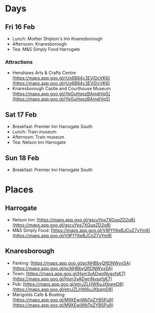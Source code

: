 # Days

## Fri 16 Feb

- Lunch: Mother Shipton's Inn Knaresborough
- Afternoon: Knaresborough
- Tea: M&S Simply Food Harrogate

### Attractions

- Henshaws Arts & Crafts Centre [https://maps.app.goo.gl/rUx6B84c3EViDcVK6](https://maps.app.goo.gl/rUx6B84c3EViDcVK6)
- Knaresborough Castle and Courthouse Museum [https://maps.app.goo.gl/iYeGuHqozBAmdjVq5](https://maps.app.goo.gl/iYeGuHqozBAmdjVq5)

## Sat 17 Feb

- Breakfast: Premier Inn Harrogate South
- Lunch: Train museum
- Afternoon: Train museum
- Tea: Nelson Inn Harrogate

## Sun 18 Feb

- Breakfast: Premier Inn Harrogate South

# Places

## Harrogate

- Nelson Inn: [https://maps.app.goo.gl/gscuYps7XGuqZD2q8](https://maps.app.goo.gl/gscuYps7XGuqZD2q8)
- M&S Simply Food: [https://maps.app.goo.gl/V9FfYKeBJCoZ7yYm9](https://maps.app.goo.gl/V9FfYKeBJCoZ7yYm9)

## Knaresborough

- Parking: [https://maps.app.goo.gl/pcNHBbyQftDNWyxSA](https://maps.app.goo.gl/pcNHBbyQftDNWyxSA)
- Town: [https://maps.app.goo.gl/Hsm3yADwnNyaxfsK7](https://maps.app.goo.gl/Hsm3yADwnNyaxfsK7)
- Pub: [https://maps.app.goo.gl/etnJZLHW6uJXbqmD8](https://maps.app.goo.gl/etnJZLHW6uJXbqmD8)
- Marigolds Cafe & Boating: [https://maps.app.goo.gl/M9XEwiWbTpZYB5Pu9](https://maps.app.goo.gl/M9XEwiWbTpZYB5Pu9)
